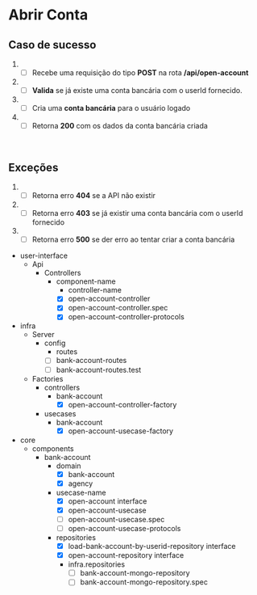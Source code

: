 # Abrir Conta

## Caso de sucesso

1. - [ ] Recebe uma requisição do tipo **POST** na rota **/api/open-account**
2. - [ ] **Valida** se já existe uma conta bancária com o userId fornecido. 
3. - [ ] Cria uma **conta bancária** para o usuário logado
4. - [ ] Retorna **200** com os dados da conta bancária criada
<br/>

## Exceções

1. - [ ] Retorna erro **404** se a API não existir
2. - [ ] Retorna erro **403** se já existir uma conta bancária com o userId fornecido
3. - [ ] Retorna erro **500** se der erro ao tentar criar a conta bancária

- user-interface
    - Api
      - Controllers
        - component-name
            - controller-name
            * [x] open-account-controller
            * [x] open-account-controller.spec
            * [x] open-account-controller-protocols
                                     
- infra
  - Server
    - config
      - routes
      * [ ] bank-account-routes
      * [ ] bank-account-routes.test
  - Factories
    - controllers
      - bank-account
        * [x] open-account-controller-factory 
    - usecases
      - bank-account
        * [x] open-account-usecase-factory
- core
  - components
    - bank-account
      - domain
        * [x] bank-account 
        * [x] agency      
      - usecase-name
        * [x] open-account interface
        * [x] open-account-usecase
        * [ ] open-account-usecase.spec 
        * [ ] open-account-usecase-protocols
      - repositories
        * [x] load-bank-account-by-userid-repository interface
        * [x] open-account-repository interface
        - infra.repositories
          * [ ] bank-account-mongo-repository
          * [ ] bank-account-mongo-repository.spec
